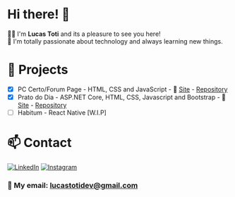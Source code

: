 # Hi there! 👋

🧑‍💻 I'm <strong>Lucas Toti</strong> and its a pleasure to see you here!<br/>
📖 I'm totally passionate about technology and always learning new things.

# 📁 Projects

- [x] PC Certo/Forum Page - HTML, CSS and JavaScript - 🔗 [Site](https://lcstoti.github.io/PC-Certo/src/Paginainicial.html) - [Repository](https://github.com/LcsToti/PC-Certo)
- [x] Prato do Dia - ASP.NET Core, HTML, CSS, Javascript and Bootstrap - 🔗 [Site](https://opratododia.azurewebsites.net/) - [Repository](https://github.com/LcsToti/PratoDoDia)
- [ ] Habitum - React Native [W.I.P]

# 📫 Contact

[![LinkedIn](https://img.shields.io/badge/LinkedIn-0077B5?style=for-the-badge&logo=linkedin&logoColor=white)](https://www.linkedin.com/in/lucas-toti-5114ab20a/)
[![Instagram](https://img.shields.io/badge/Instagram-E4405F?style=for-the-badge&logo=instagram&logoColor=white)](https://www.instagram.com/lcstotidev/)

### 📧 My email: <strong> lucastotidev@gmail.com </strong>
